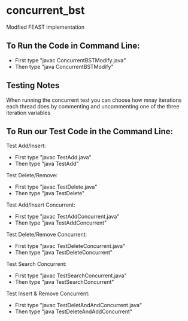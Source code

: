 # concurrent_bst
Modfied FEAST implementation

## To Run the Code in Command Line:
* First type "javac ConcurrentBSTModify.java"
* Then type "java ConcurrentBSTModify"

## Testing Notes
When running the concurrent test you can choose how mnay iterations each thread does by commenting and uncommenting one of the three iteration variables

## To Run our Test Code in the Command Line:
Test Add/Insert:
* First type "javac TestAdd.java"
* Then type "java TestAdd"

Test Delete/Remove:
* First type "javac TestDelete.java"
* Then type "java TestDelete"

Test Add/Insert Concurrent:
* First type "javac TestAddConcurrent.java"
* Then type "java TestAddConcurrent"

Test Delete/Remove Concurrent:
* First type "javac TestDeleteConcurrent.java"
* Then type "java TestDeleteConcurrent"

Test Search Concurrent:
* First type "javac TestSearchConcurrent.java"
* Then type "java TestSearchConcurrent"

Test Insert & Remove Concurrent:
* First type "javac TestDeletAndAndConcurrent.java"
* Then type "java TestDeleteAndAddConcurrent"
